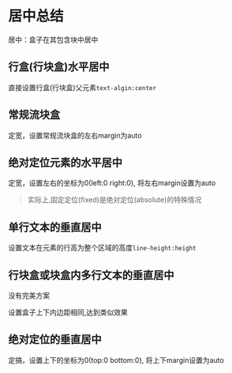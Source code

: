 # 居中总结

居中：盒子在其包含块中居中

## 行盒(行块盒)水平居中

直接设置行盒(行块盒)父元素```text-algin:center```

## 常规流块盒

定宽，设置常规流块盒的左右margin为auto

## 绝对定位元素的水平居中

定宽，设置左右的坐标为0(left:0 right:0), 将左右margin设置为auto

> 实际上,固定定位(fixed)是绝对定位(absolute)的特殊情况

## 单行文本的垂直居中

设置文本在元素的行高为整个区域的高度```line-height:height```

## 行块盒或块盒内多行文本的垂直居中

没有完美方案

设置盒子上下内边距相同,达到类似效果

## 绝对定位的垂直居中

定搞，设置上下的坐标为0(top:0 bottom:0), 将上下margin设置为auto
